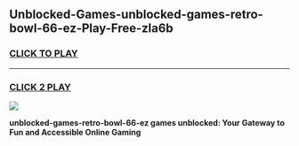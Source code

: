 
## Unblocked-Games-unblocked-games-retro-bowl-66-ez-Play-Free-zla6b
<h3>
<a href="https://premium76.site?title=unblocked-games-retro-bowl-66-ez&ref=10A">CLICK TO PLAY</a></h3>
<hr>

<h3>
<a href="https://premium76.site?title=unblocked-games-retro-bowl-66-ez&ref=10A">CLICK 2 PLAY</a>
  
</h3>

<a href="https://premium76.site?title=unblocked-games-retro-bowl-66-ez&ref=10A"><img src="https://clearcache.store/games.png"></a>


**unblocked-games-retro-bowl-66-ez games unblocked: Your Gateway to Fun and Accessible Online Gaming**
